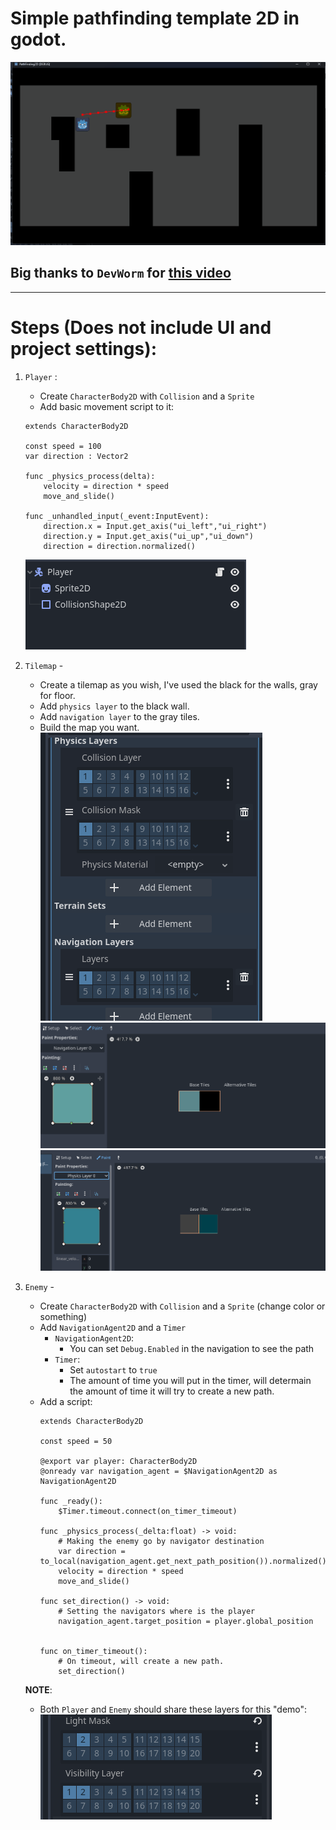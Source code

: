 # Simple pathfinding template 2D in godot.

![image](./readme_content/Animation.gif)

## Big thanks to `DevWorm` for [this video](https://www.youtube.com/watch?v=Lt9YdQ6Ztm4&ab_channel=DevWorm)

---

# Steps (Does not include UI and project settings):
1. `Player` :  
    - Create `CharacterBody2D` with `Collision` and a `Sprite`
    - Add basic movement script to it:
    
    ```
    extends CharacterBody2D

    const speed = 100
    var direction : Vector2

    func _physics_process(delta):
        velocity = direction * speed
        move_and_slide()

    func _unhandled_input(_event:InputEvent):
        direction.x = Input.get_axis("ui_left","ui_right")
        direction.y = Input.get_axis("ui_up","ui_down")
        direction = direction.normalized()
    ```
    ![image](./readme_content/Player.png)

2. `Tilemap` - 
    - Create a tilemap as you wish, I've used the black for the walls, gray for floor.
    - Add `physics layer` to the black wall.
    - Add `navigation layer` to the gray tiles.
    - Build the map you want.
    ![image](./readme_content/tiles1.png)
    ![image](./readme_content/tiles2.png)
    ![image](./readme_content/tiles3.png)


3. `Enemy` - 
    - Create `CharacterBody2D` with `Collision` and a `Sprite` (change color or something)
    - Add `NavigationAgent2D` and a `Timer`
        - `NavigationAgent2D`:  
            - You can set `Debug.Enabled` in the navigation to see the path
        - `Timer`:
            - Set `autostart` to `true`
            - The amount of time you will put in the timer, will determain the amount of time it will try to create a new path.
    - Add a script:
        ```
        extends CharacterBody2D

        const speed = 50

        @export var player: CharacterBody2D
        @onready var navigation_agent = $NavigationAgent2D as NavigationAgent2D

        func _ready():
            $Timer.timeout.connect(on_timer_timeout)

        func _physics_process(_delta:float) -> void:
            # Making the enemy go by navigator destination
            var direction = to_local(navigation_agent.get_next_path_position()).normalized()
            velocity = direction * speed
            move_and_slide()

        func set_direction() -> void:
            # Setting the navigators where is the player
            navigation_agent.target_position = player.global_position
            
            
        func on_timer_timeout():
            # On timeout, will create a new path.
            set_direction()
        ```
    **NOTE**:
    - Both `Player` and `Enemy` should share these layers for this "demo":  
    ![image](./readme_content/interaction_layers.png)
